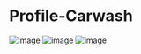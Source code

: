 # Profile-Carwash
![image](https://user-images.githubusercontent.com/102707999/234657600-2e2df70d-1dba-4702-bcb2-8bdb9f8c2102.png)
![image](https://user-images.githubusercontent.com/102707999/234657795-b45b05b5-c1b2-4bc2-a53f-9269fa0dd8cc.png)
![image](https://user-images.githubusercontent.com/102707999/234658039-5a9cd547-0377-468f-b23d-d73e6dcd5ccd.png)
